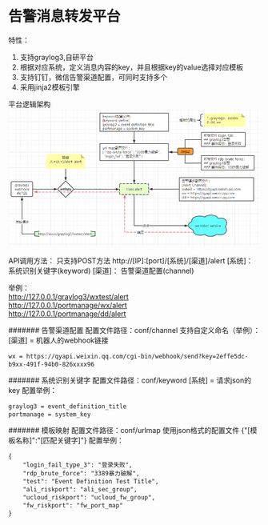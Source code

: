 # 告警消息转发平台
特性：
1. 支持graylog3,自研平台
2. 根据对应系统，定义消息内容的key，并且根据key的value选择对应模板
3. 支持钉钉，微信告警渠道配置，可同时支持多个
4. 采用jinja2模板引擎

平台逻辑架构
![](img/logic.png)

API调用方法：
只支持POST方法
http://[IP]:[port]/[系统]/[渠道]/alert 
[系统]： 系统识别关键字(keyword)
[渠道]： 告警渠道配置(channel)

举例：  
http://127.0.0.1/graylog3/wxtest/alert  
http://127.0.0.1/portmanage/wx/alert  
http://127.0.0.1/portmanage/dd/alert  
  
####### 告警渠道配置
配置文件路径：conf/channel
支持自定义命名（举例）：
[渠道] = 机器人的webhook链接
```
wx = https://qyapi.weixin.qq.com/cgi-bin/webhook/send?key=2effe5dc-b9xx-491f-94b0-826xxxx96
```

####### 系统识别关键字
配置文件路径：conf/keyword
[系统] = 请求json的key
配置举例：
```
graylog3 = event_definition_title
portmanage = system_key
```

####### 模板映射
配置文件路径：conf/urlmap
使用json格式的配置文件
{"[模板名称]":"[匹配关键字]"}
配置举例：
```
{
    "login_fail_type_3": "登录失败",
    "rdp_brute_force": "3389暴力破解",
    "test": "Event Definition Test Title",
    "ali_riskport": "ali_sec_group",
    "ucloud_riskport": "ucloud_fw_group",
    "fw_riskport": "fw_port_map"
}
```







